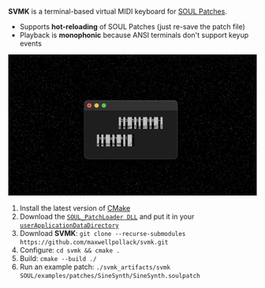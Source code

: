 **SVMK** is a terminal-based virtual MIDI keyboard for [SOUL Patches](https://github.com/soul-lang/SOUL/blob/master/docs/SOUL_Patch_Format.md).
- Supports **hot-reloading** of SOUL Patches (just re-save the patch file)
- Playback is **monophonic** because ANSI terminals don't support keyup events

![](ss.png)

1. Install the latest version of [CMake](https://cmake.org/install/)
2. Download the [`SOUL_PatchLoader DLL`](https://github.com/soul-lang/SOUL/releases/latest) and put it in your [`userApplicationDataDirectory`](https://docs.juce.com/master/classFile.html#a3e19cafabb03c5838160263a6e76313da0c9f89d8dc9f9f32c9eb42428385351d)
4. Download **SVMK**: `git clone --recurse-submodules https://github.com/maxwellpollack/svmk.git`
5. Configure: `cd svmk && cmake .`
6. Build: `cmake --build ./`
7. Run an example patch: `./svmk_artifacts/svmk SOUL/examples/patches/SineSynth/SineSynth.soulpatch`
